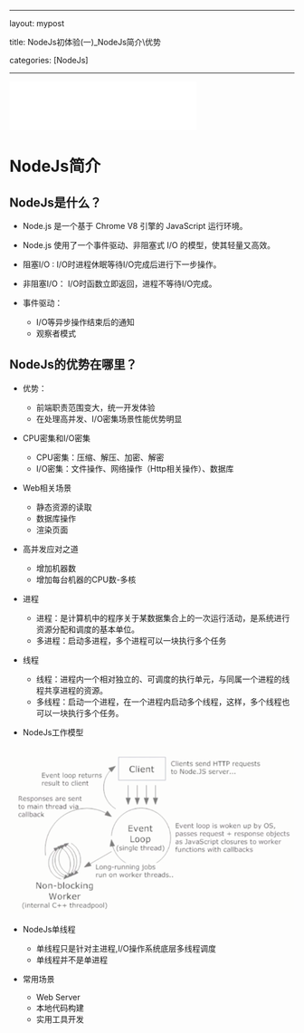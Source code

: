 ﻿---

layout: mypost

title: NodeJs初体验(一)_NodeJs简介\优势

categories: [NodeJs]

---

<iframe frameborder="no" border="0" marginwidth="0" marginheight="0" width=330 height=86 src="//music.163.com/outchain/player?type=2&id=1360892929&auto=1&height=66"></iframe>

# NodeJs简介
## NodeJs是什么？

- Node.js 是一个基于 Chrome V8 引擎的 JavaScript 运行环境。
 
- Node.js 使用了一个事件驱动、非阻塞式 I/O 的模型，使其轻量又高效。

- 阻塞I/O : I/O时进程休眠等待I/O完成后进行下一步操作。

- 非阻塞I/O： I/O时函数立即返回，进程不等待I/O完成。

- 事件驱动：
  - I/O等异步操作结束后的通知   
  - 观察者模式

## NodeJs的优势在哪里？

- 优势：

  - 前端职责范围变大，统一开发体验
  - 在处理高并发、I/O密集场景性能优势明显
  
- CPU密集和I/O密集
 
  - CPU密集：压缩、解压、加密、解密
  - I/O密集：文件操作、网络操作（Http相关操作）、数据库

- Web相关场景

  - 静态资源的读取
  - 数据库操作
  - 渲染页面
 
- 高并发应对之道

  - 增加机器数
  - 增加每台机器的CPU数-多核
 
- 进程

  - 进程：是计算机中的程序关于某数据集合上的一次运行活动，是系统进行资源分配和调度的基本单位。
  - 多进程：启动多进程，多个进程可以一块执行多个任务
  
- 线程
  - 线程：进程内一个相对独立的、可调度的执行单元，与同属一个进程的线程共享进程的资源。
  - 多线程：启动一个进程，在一个进程内启动多个线程，这样，多个线程也可以一块执行多个任务。

- NodeJs工作模型
 
![NodeJs工作模型](..\static\img\NodeJs工作模型.png)

- NodeJs单线程
  - 单线程只是针对主进程,I/O操作系统底层多线程调度 
  - 单线程并不是单进程

- 常用场景
  - Web Server
  - 本地代码构建
  - 实用工具开发

  
